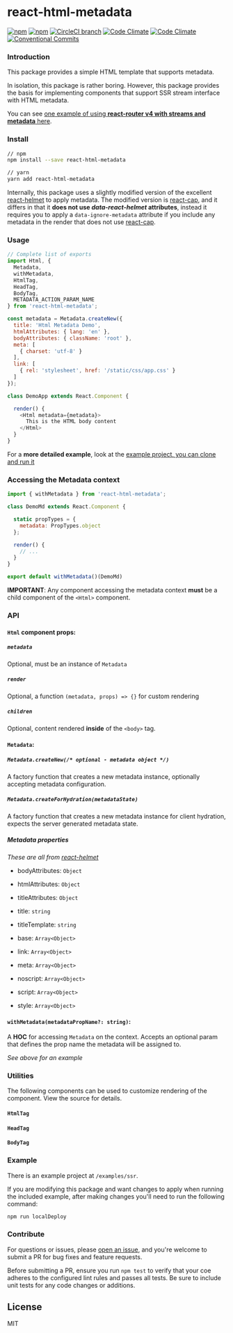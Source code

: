 # react-html-metadata

[![npm](https://img.shields.io/npm/v/react-html-metadata.svg)](https://www.npmjs.com/package/react-html-metadata)
[![npm](https://img.shields.io/npm/dm/react-html-metadata.svg)](https://www.npmjs.com/package/react-html-metadata)
[![CircleCI branch](https://img.shields.io/circleci/project/github/adam-26/react-html-metadata/master.svg)](https://circleci.com/gh/adam-26/react-html-metadata/tree/master)
[![Code Climate](https://img.shields.io/codeclimate/coverage/github/adam-26/react-html-metadata.svg)](https://codeclimate.com/github/adam-26/react-html-metadata)
[![Code Climate](https://img.shields.io/codeclimate/github/adam-26/react-html-metadata.svg)](https://codeclimate.com/github/adam-26/react-html-metadata)
[![Conventional Commits](https://img.shields.io/badge/Conventional%20Commits-1.0.0-yellow.svg)](https://conventionalcommits.org)

### Introduction
This package provides a simple HTML template that supports metadata.

In isolation, this package is rather boring. However, this package provides the basis for implementing components that support SSR stream interface with HTML metadata.

You can see [one example of using **react-router v4 with streams and metadata** here](https://github.com/adam-26/react-router-metadata).

### Install
```sh
// npm
npm install --save react-html-metadata

// yarn
yarn add react-html-metadata
```

Internally, this package uses a slightly modified version of the excellent [react-helmet](https://github.com/nfl/react-helmet)
to apply metadata. The modified version is [react-cap](https://github.com/adam-26/react-cap), and it differs in that
it **does not use _data-react-helmet_ attributes**, instead it requires you to apply a `data-ignore-metadata` attribute
if you include any metadata in the render that does not use [react-cap](https://github.com/adam-26/react-cap).

### Usage

```js
// Complete list of exports
import Html, {
  Metadata,
  withMetadata,
  HtmlTag,
  HeadTag,
  BodyTag,
  METADATA_ACTION_PARAM_NAME
} from 'react-html-metadata';

const metadata = Metadata.createNew({
  title: 'Html Metadata Demo',
  htmlAttributes: { lang: 'en' },
  bodyAttributes: { className: 'root' },
  meta: [
    { charset: 'utf-8' }
  ],
  link: [
    { rel: 'stylesheet', href: '/static/css/app.css' }
  ]
});

class DemoApp extends React.Component {

  render() {
    <Html metadata={metadata}>
      This is the HTML body content
    </Html>
  }
}
```

For a **more detailed example**, look at the [example project, you can clone and run it](https://github.com/adam-26/react-html-metadata/master/examples/ssr)

### Accessing the Metadata context

```js
import { withMetadata } from 'react-html-metadata';

class DemoMd extends React.Component {

  static propTypes = {
    metadata: PropTypes.object
  };

  render() {
    // ...
  }
}

export default withMetadata()(DemoMd)

```

**IMPORTANT**: Any component accessing the metadata context **must** be a child component of the `<Html>` component.

### API

#### `Html` component props:

##### `metadata`
Optional, must be an instance of `Metadata`

##### `render`
Optional, a function `(metadata, props) => {}` for custom rendering

##### `children`
Optional, content rendered **inside** of the `<body>` tag.

#### `Metadata`:

##### `Metadata.createNew(/* optional - metadata object */)`
A factory function that creates a new metadata instance, optionally accepting metadata configuration.

##### `Metadata.createForHydration(metadataState)`
A factory function that creates a new metadata instance for client hydration, expects the server generated metadata state.

##### Metadata properties
_These are all from [react-helmet](https://github.com/nfl/react-helmet)_

  * bodyAttributes: `Object`
  * htmlAttributes: `Object`
  * titleAttributes: `Object`

  * title: `string`
  * titleTemplate: `string`

  * base: `Array<Object>`
  * link: `Array<Object>`
  * meta: `Array<Object>`
  * noscript: `Array<Object>`
  * script: `Array<Object>`
  * style: `Array<Object>`


#### `withMetadata(metadataPropName?: string)`:

A **HOC** for accessing `Metadata` on the context.
Accepts an optional param that defines the prop name the metadata will be assigned to.

_See above for an example_


### Utilities

The following components can be used to customize rendering of the component. View the source for details.

#### `HtmlTag`
#### `HeadTag`
#### `BodyTag`


### Example

There is an example project at `/examples/ssr`.

If you are modifying this package and want changes to apply when running the included example, after making
changes you'll need to run the following command:

```sh
npm run localDeploy
```

### Contribute
For questions or issues, please [open an issue](https://github.com/adam-26/react-html-metadata/issues), and you're welcome to submit a PR for bug fixes and feature requests.

Before submitting a PR, ensure you run `npm test` to verify that your coe adheres to the configured lint rules and passes all tests. Be sure to include unit tests for any code changes or additions.

## License
MIT
